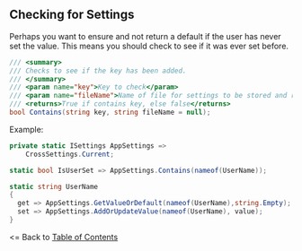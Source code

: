 ## Checking for Settings

Perhaps you want to ensure and not return a default if the user has never set the value. This means you should check to see if it was ever set before.


```csharp
/// <summary>
/// Checks to see if the key has been added.
/// </summary>
/// <param name="key">Key to check</param> 
/// <param name="fileName">Name of file for settings to be stored and retrieved </param>
/// <returns>True if contains key, else false</returns>
bool Contains(string key, string fileName = null);
```

Example:
```csharp
private static ISettings AppSettings =>
    CrossSettings.Current;

static bool IsUserSet => AppSettings.Contains(nameof(UserName));

static string UserName
{
  get => AppSettings.GetValueOrDefault(nameof(UserName),string.Empty); 
  set => AppSettings.AddOrUpdateValue(nameof(UserName), value); 
}
```

<= Back to [Table of Contents](README.md)